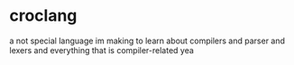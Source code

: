 # croclang

a not special language im making to learn about compilers and parser and lexers and everything that is compiler-related yea

